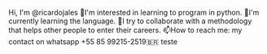  Hi, I'm @ricardojales
👀I'm interested in learning to program in python.
🌱I'm currently learning the language.
💞️I try to collaborate with a methodology that helps other people to enter their careers.
📫How to reach me: my contact on whatsapp +55 85 99215-2519🇧🇷
teste
<!---
ricardojales/ricardojales is a ✨ special ✨ repository because its `README.md` (this file) appears on your GitHub profile.
You can click the Preview link to take a look at your changes.
--->
